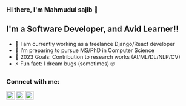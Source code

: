 ### Hi there, I'm Mahmudul sajib  👋

## I'm a Software Developer, and Avid Learner!!

- 🔭 I am currently working as a freelance Django/React developer 
- 🏃 I’m preparing to pursue MS/PhD in Computer Science
- 🥅 2023 Goals: Contribution to research works (AI/ML/DL/NLP/CV)
- ⚡ Fun fact: I dream bugs (sometimes) 🙄

### Connect with me:

[<img align="left" alt="mahmud | Twitter" width="22px" src="https://cdn.jsdelivr.net/npm/simple-icons@v3/icons/twitter.svg" />][twitter]
[<img align="left" alt="mahmud | LinkedIn" width="22px" src="https://cdn.jsdelivr.net/npm/simple-icons@v3/icons/linkedin.svg" />][linkedin]
[<img align="left" alt="mahmud | Instagram" width="22px" src="https://cdn.jsdelivr.net/npm/simple-icons@v3/icons/instagram.svg" />][instagram]


[linkedin]: https://www.linkedin.com/in/mahmud-sajib-756a98185/
[twitter]: https://twitter.com/MahmudSajib18
[instagram]: https://www.instagram.com/mahmud_sajib07/

